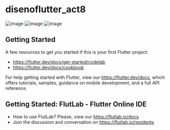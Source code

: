 # disenoflutter_act8

![image](https://github.com/user-attachments/assets/88ec0828-7226-4a32-819f-1c1480ef330a)
![image](https://github.com/user-attachments/assets/99b7e8b7-e41d-4f07-961e-0baf3370b775)
![image](https://github.com/user-attachments/assets/77906399-74a3-4395-90bc-886458717db6)


## Getting Started

A few resources to get you started if this is your first Flutter project:

- https://flutter.dev/docs/get-started/codelab
- https://flutter.dev/docs/cookbook

For help getting started with Flutter, view our
https://flutter.dev/docs, which offers tutorials,
samples, guidance on mobile development, and a full API reference.

## Getting Started: FlutLab - Flutter Online IDE

- How to use FlutLab? Please, view our https://flutlab.io/docs
- Join the discussion and conversation on https://flutlab.io/residents
